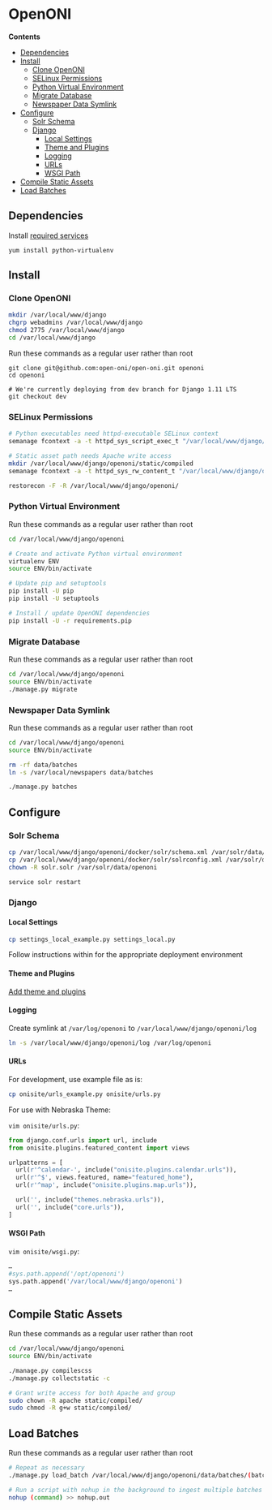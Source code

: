 # OpenONI

**Contents**

- [Dependencies](#dependencies)
- [Install](#install)
    - [Clone OpenONI](#clone-openoni)
    - [SELinux Permissions](#selinux-permissions)
    - [Python Virtual Environment](#python-virtual-environment)
    - [Migrate Database](#migrate-database)
    - [Newspaper Data Symlink](#newspaper-data-symlink)
- [Configure](#configure)
    - [Solr Schema](#solr-schema)
    - [Django](#django)
        - [Local Settings](#local-settings)
        - [Theme and Plugins](#theme-and-plugins)
        - [Logging](#logging)
        - [URLs](#urls)
        - [WSGI Path](#wsgi-path)
- [Compile Static Assets](#compile-static-assets)
- [Load Batches](#load-batches)


## Dependencies
Install [required services](/docs/services/)

`yum install python-virtualenv`


## Install

### Clone OpenONI

```bash
mkdir /var/local/www/django
chgrp webadmins /var/local/www/django
chmod 2775 /var/local/www/django
cd /var/local/www/django
```

Run these commands as a regular user rather than root
```
git clone git@github.com:open-oni/open-oni.git openoni
cd openoni

# We're currently deploying from dev branch for Django 1.11 LTS
git checkout dev
```

### SELinux Permissions
```bash
# Python executables need httpd-executable SELinux context
semanage fcontext -a -t httpd_sys_script_exec_t "/var/local/www/django/openoni/ENV/lib/python2.7/site-packages/.+\.so"

# Static asset path needs Apache write access
mkdir /var/local/www/django/openoni/static/compiled
semanage fcontext -a -t httpd_sys_rw_content_t "/var/local/www/django/openoni/static/compiled(/.*)?"

restorecon -F -R /var/local/www/django/openoni/
```

### Python Virtual Environment
Run these commands as a regular user rather than root

```bash
cd /var/local/www/django/openoni

# Create and activate Python virtual environment
virtualenv ENV
source ENV/bin/activate

# Update pip and setuptools
pip install -U pip
pip install -U setuptools

# Install / update OpenONI dependencies
pip install -U -r requirements.pip
```

### Migrate Database
Run these commands as a regular user rather than root

```bash
cd /var/local/www/django/openoni
source ENV/bin/activate
./manage.py migrate
```

### Newspaper Data Symlink
Run these commands as a regular user rather than root

```bash
cd /var/local/www/django/openoni
source ENV/bin/activate

rm -rf data/batches
ln -s /var/local/newspapers data/batches

./manage.py batches
```


## Configure

### Solr Schema
```bash
cp /var/local/www/django/openoni/docker/solr/schema.xml /var/solr/data/openoni/conf/schema.xml
cp /var/local/www/django/openoni/docker/solr/solrconfig.xml /var/solr/data/openoni/conf/solrconfig.xml
chown -R solr.solr /var/solr/data/openoni

service solr restart
```

### Django

#### Local Settings
```bash
cp settings_local_example.py settings_local.py
```

Follow instructions within for the appropriate deployment environment

#### Theme and Plugins
[Add theme and plugins](/README.md#including-in-the-open-oni-app)

#### Logging
Create symlink at `/var/log/openoni` to `/var/local/www/django/openoni/log`

```bash
ln -s /var/local/www/django/openoni/log /var/log/openoni
```

#### URLs
For development, use example file as is:
```bash
cp onisite/urls_example.py onisite/urls.py
```

For use with Nebraska Theme:

`vim onisite/urls.py`:
```python
from django.conf.urls import url, include
from onisite.plugins.featured_content import views

urlpatterns = [
  url(r'^calendar-', include("onisite.plugins.calendar.urls")),
  url(r'^$', views.featured, name="featured_home"),
  url(r'^map', include("onisite.plugins.map.urls")),

  url('', include("themes.nebraska.urls")),
  url('', include("core.urls")),
]
```

#### WSGI Path
`vim onisite/wsgi.py`:
```python
…
#sys.path.append('/opt/openoni')
sys.path.append('/var/local/www/django/openoni')
…
```


## Compile Static Assets
Run these commands as a regular user rather than root

```bash
cd /var/local/www/django/openoni
source ENV/bin/activate

./manage.py compilescss
./manage.py collectstatic -c

# Grant write access for both Apache and group
sudo chown -R apache static/compiled/
sudo chmod -R g+w static/compiled/
```

## Load Batches
Run these commands as a regular user rather than root

```bash
# Repeat as necessary
./manage.py load_batch /var/local/www/django/openoni/data/batches/(batch_name)/

# Run a script with nohup in the background to ingest multiple batches quietly
nohup (command) >> nohup.out
```

